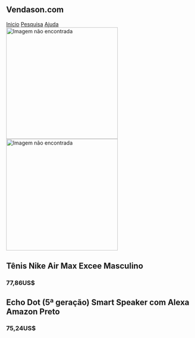 <!DOCTYPE html>
<html lang="pt-br">
<head>
    <meta charset="UTF-8">
    <meta name="viewport" content="width=device-width, initial-scale=1.0">
    <title>sitedevendas2</title>
</head>
<link rel="stylesheet" href="inicio.css">
<body>
    <nav>
        <h1>Vendason.com</h1>
            <a href=inicio.html>Inicio</a></li>
            <a href="pesquisa.html">Pesquisa</a>
            <a href="ajuda.html">Ajuda</a>
</nav>
<img id="tenisnike" src="https://imgnike-a.akamaihd.net/1920x1920/027322ID.jpg" alt="Imagem não encontrada" width="300px" height="300px">
<img id="alexa" src="https://fastshopbr.vtexassets.com/arquivos/ids/496762/1_A6ECHODOT5PTO_PRD_1500_2.jpg?v=638681755622000000" alt="Imagem não encontrada" width="300px" height="300px">
<h2 id="nome1" >Tênis Nike Air Max Excee Masculino</h2>
<h3 id="preço1" >77,86US$</h3>
<h2 id="nome2" >Echo Dot (5ª geração) Smart Speaker com Alexa Amazon Preto</h2>
<h3 id="preço2" >75,24US$</h3>
    <script src="inicio.js"></script>
</body>
</html>



